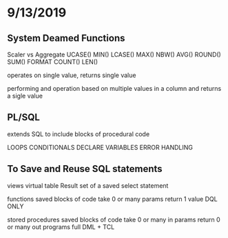 # 9/13/2019

## System Deamed Functions

Scaler vs Aggregate
UCASE()     MIN()
LCASE()     MAX()
NBW()       AVG()
ROUND()     SUM()
FORMAT      COUNT()
LEN()

operates on single value, returns single value

performing and operation based on multiple values in a column and returns a sigle value

## PL/SQL

extends SQL to include blocks of procedural code

LOOPS
CONDITIONALS
DECLARE VARIABLES
ERROR HANDLING

## To Save and Reuse SQL statements

views
virtual table
Result set of a saved select statement

functions
saved blocks of code
take 0 or many params
return 1 value
DQL ONLY

stored procedures
saved blocks of code
take 0 or many in params
return 0 or many out programs
full DML + TCL

